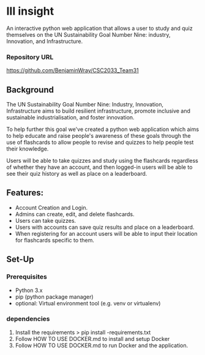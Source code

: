 # III insight
An interactive python web application that allows a user to study and quiz themselves on the UN Sustainability Goal Number Nine: industry, Innovation, and Infrastructure.

### Repository URL
https://github.com/BenjaminWray/CSC2033_Team31

## Background
The UN Sustainability Goal Number Nine: Industry, Innovation, Infrastructure aims to build resilient infrastructure, promote inclusive and sustainable industrialisation, and foster innovation. <br>

To help further this goal we've created a python web application which aims to help educate and raise people's awareness of these goals through the use of flashcards to allow people to revise and quizzes to help people test their knowledge. <br>

Users will be able to take quizzes and study using the flashcards regardless of whether they have an account, and then logged-in users will be able to see their quiz history as well as place on a leaderboard. <br>

## Features:
- Account Creation and Login.
- Admins can create, edit, and delete flashcards.
- Users can take quizzes.
- Users with accounts can save quiz results and place on a leaderboard.
- When registering for an account users will be able to input their location for flashcards specific to them.

## Set-Up
### Prerequisites
- Python 3.x
- pip (python package manager)
- optional: Virtual environment tool (e.g. venv or virtualenv)

### dependencies
1. Install the requirements > pip install -requirements.txt
2. Follow HOW TO USE DOCKER.md to install and setup Docker
3. Follow HOW TO USE DOCKER.md to run Docker and the application.

